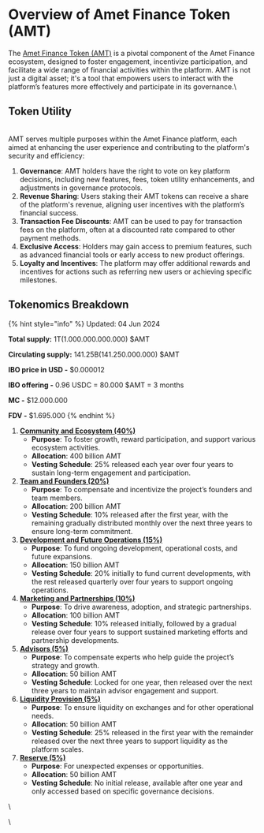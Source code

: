 # Overview of Amet Finance Token (AMT)

The [Amet Finance Token (AMT)](https://basescan.org/token/0x9EA46D9DC50C720C1Fe12bEfd4a6115f87A2a6CD) is a pivotal component of the Amet Finance ecosystem, designed to foster engagement, incentivize participation, and facilitate a wide range of financial activities within the platform. AMT is not just a digital asset; it's a tool that empowers users to interact with the platform’s features more effectively and participate in its governance.\


## T**oken Utility**

\
AMT serves multiple purposes within the Amet Finance platform, each aimed at enhancing the user experience and contributing to the platform's security and efficiency:

1. **Governance**: AMT holders have the right to vote on key platform decisions, including new features, fees, token utility enhancements, and adjustments in governance protocols.
2. **Revenue Sharing**: Users staking their AMT tokens can receive a share of the platform's revenue, aligning user incentives with the platform’s financial success.
3. **Transaction Fee Discounts**: AMT can be used to pay for transaction fees on the platform, often at a discounted rate compared to other payment methods.
4. **Exclusive Access**: Holders may gain access to premium features, such as advanced financial tools or early access to new product offerings.
5. **Loyalty and Incentives**: The platform may offer additional rewards and incentives for actions such as referring new users or achieving specific milestones.



## **Tokenomics Breakdown**



{% hint style="info" %}
Updated: 04 Jun 2024



**Total supply:** 1T(1.000.000.000.000) $AMT

**Circulating supply:** 141.25B(141.250.000.000) $AMT

**IBO price in USD -** $0.000012

**IBO offering -** 0.96 USDC = 80.000 $AMT = 3 months

**MC -** $12.000.000

**FDV -** $1.695.000
{% endhint %}

1. [**Community and Ecosystem (40%)**](https://basescan.org/address/0xcED17Cd9e5AbD7EdcBDebcFd20eeA53C167E20aD)
   * **Purpose**: To foster growth, reward participation, and support various ecosystem activities.
   * **Allocation**: 400 billion AMT
   * **Vesting Schedule**: 25% released each year over four years to sustain long-term engagement and participation.
2. [**Team and Founders (20%)**](https://basescan.org/address/0x0807f0a3739881d1814A43bdb3D5F5DEFdB55a80)
   * **Purpose**: To compensate and incentivize the project’s founders and team members.
   * **Allocation**: 200 billion AMT
   * **Vesting Schedule**: 10% released after the first year, with the remaining gradually distributed monthly over the next three years to ensure long-term commitment.
3. [**Development and Future Operations (15%)**](https://basescan.org/address/0xE18Ba0C1aEB40109D80a273f724A217c5A79581E)
   * **Purpose**: To fund ongoing development, operational costs, and future expansions.
   * **Allocation**: 150 billion AMT
   * **Vesting Schedule**: 20% initially to fund current developments, with the rest released quarterly over four years to support ongoing operations.
4. [**Marketing and Partnerships (10%)**](https://basescan.org/address/0x9d30Ab7922869aBdbdE12D3c4A1b868F71DB6fF7)
   * **Purpose**: To drive awareness, adoption, and strategic partnerships.
   * **Allocation**: 100 billion AMT
   * **Vesting Schedule**: 10% released initially, followed by a gradual release over four years to support sustained marketing efforts and partnership developments.
5. [**Advisors (5%)**](https://basescan.org/address/0x5C8f3f065076bF0B875406D71A4eA0f6ec6fCD95)
   * **Purpose**: To compensate experts who help guide the project’s strategy and growth.
   * **Allocation**: 50 billion AMT
   * **Vesting Schedule**: Locked for one year, then released over the next three years to maintain advisor engagement and support.
6. [**Liquidity Provision (5%)**](https://basescan.org/address/0x5f89161dc87A600C9F28f03Db986898adE9C65da)
   * **Purpose**: To ensure liquidity on exchanges and for other operational needs.
   * **Allocation**: 50 billion AMT
   * **Vesting Schedule**: 25% released in the first year with the remainder released over the next three years to support liquidity as the platform scales.
7. [**Reserve (5%)**](https://basescan.org/address/0x130E9c323Ef24e4411B94dA54326fAb2a1eE85a6)
   * **Purpose**: For unexpected expenses or opportunities.
   * **Allocation**: 50 billion AMT
   * **Vesting Schedule**: No initial release, available after one year and only accessed based on specific governance decisions.



\


\

